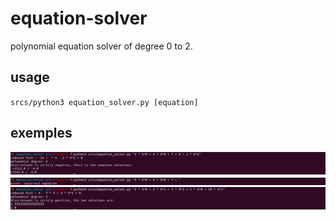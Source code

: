 # equation-solver
polynomial equation solver of degree 0 to 2.

## usage

`srcs/python3 equation_solver.py [equation]`

## exemples

![Image 2](images/image_2.png)
![Image 3](images/image_3.png)
![Image 4](images/image_4.png)
